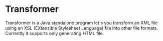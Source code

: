 # Transformer
Transformer is a Java standalone program let's you transform an XML file using an XSL (EXtensible Stylesheet Language) file into other file formats. Currently it supports only generating HTML file. 

